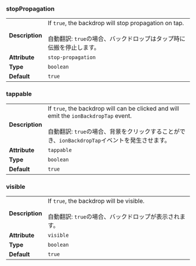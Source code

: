

### stopPropagation 

| | |
| --- | --- |
| **Description** | If `true`, the backdrop will stop propagation on tap.<br /><br />自動翻訳: `true`の場合、バックドロップはタップ時に伝搬を停止します。 |
| **Attribute** | `stop-propagation` |
| **Type** | `boolean` |
| **Default** | `true` |



### tappable 

| | |
| --- | --- |
| **Description** | If `true`, the backdrop will can be clicked and will emit the `ionBackdropTap` event.<br /><br />自動翻訳: `true`の場合、背景をクリックすることができ、`ionBackdropTap`イベントを発生させます。 |
| **Attribute** | `tappable` |
| **Type** | `boolean` |
| **Default** | `true` |



### visible 

| | |
| --- | --- |
| **Description** | If `true`, the backdrop will be visible.<br /><br />自動翻訳: `true`の場合、バックドロップが表示されます。 |
| **Attribute** | `visible` |
| **Type** | `boolean` |
| **Default** | `true` |

